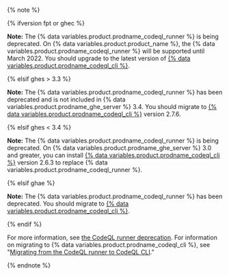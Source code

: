 {% note %}

{% ifversion fpt or ghec %}

**Note:** The {% data variables.product.prodname_codeql_runner %} is being deprecated. On {% data variables.product.product_name %}, the {% data variables.product.prodname_codeql_runner %} will be supported until March 2022. You should upgrade to the latest version of [{% data variables.product.prodname_codeql_cli %}](https://github.com/github/codeql-action/releases).

{% elsif ghes > 3.3 %}

**Note:** The {% data variables.product.prodname_codeql_runner %} has been deprecated and is not included in {% data variables.product.prodname_ghe_server %} 3.4. You should migrate to [{% data variables.product.prodname_codeql_cli %}](https://github.com/github/codeql-action/releases) version 2.7.6. 

{% elsif ghes < 3.4 %}

**Note:** The {% data variables.product.prodname_codeql_runner %} is being deprecated. On {% data variables.product.prodname_ghe_server %} 3.0 and greater, you can install [{% data variables.product.prodname_codeql_cli %}](https://github.com/github/codeql-action/releases) version 2.6.3 to replace {% data variables.product.prodname_codeql_runner %}. 

{% elsif ghae %}

**Note:** The {% data variables.product.prodname_codeql_runner %} has been deprecated. You should migrate to [{% data variables.product.prodname_codeql_cli %}](https://github.com/github/codeql-action/releases). 

{% endif %}

For more information, see [the CodeQL runner deprecation](https://github.blog/changelog/2021-09-21-codeql-runner-deprecation/). For information on migrating to {% data variables.product.prodname_codeql_cli %}, see "[Migrating from the CodeQL runner to CodeQL CLI](/code-security/code-scanning/using-codeql-code-scanning-with-your-existing-ci-system/migrating-from-the-codeql-runner-to-codeql-cli)."

{% endnote %}

